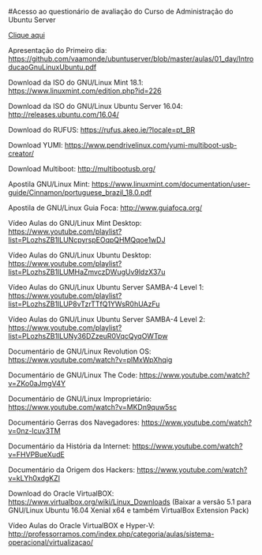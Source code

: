 #Acesso ao questionário de avaliação do Curso de Administração do Ubuntu Server

<a href="https://goo.gl/forms/6dnhoTQ0qXvxch8s2" target="_blank">Clique aqui</a>

Apresentação do Primeiro dia: https://github.com/vaamonde/ubuntuserver/blob/master/aulas/01_day/IntroducaoGnuLinuxUbuntu.pdf<br>


Download da ISO do GNU/Linux Mint 18.1: https://www.linuxmint.com/edition.php?id=226

Download da ISO do GNU/Linux Ubuntu Server 16.04: http://releases.ubuntu.com/16.04/

Download do RUFUS: https://rufus.akeo.ie/?locale=pt_BR

Download YUMI: https://www.pendrivelinux.com/yumi-multiboot-usb-creator/

Download Multiboot: http://multibootusb.org/

Apostila GNU/Linux Mint: https://www.linuxmint.com/documentation/user-guide/Cinnamon/portuguese_brazil_18.0.pdf

Apostila de GNU/Linux Guia Foca: http://www.guiafoca.org/

Vídeo Aulas do GNU/Linux Mint Desktop: https://www.youtube.com/playlist?list=PLozhsZB1lLUNcpyrspEOqpQHMQqoe1wDJ

Vídeo Aulas do GNU/Linux Ubuntu Desktop: https://www.youtube.com/playlist?list=PLozhsZB1lLUMHaZmvczDWugUv9ldzX37u

Vídeo Aulas do GNU/Linux Ubuntu Server SAMBA-4 Level 1: https://www.youtube.com/playlist?list=PLozhsZB1lLUP8vTzrTTfQ1YWsR0hUAzFu

Vídeo Aulas do GNU/Linux Ubuntu Server SAMBA-4 Level 2: https://www.youtube.com/playlist?list=PLozhsZB1lLUNy36DZzeuR0VqcQyqOWTpw

Documentário de GNU/Linux Revolution OS: https://www.youtube.com/watch?v=plMxWpXhqig

Documentário de GNU/Linux The Code: https://www.youtube.com/watch?v=ZKo0aJmgV4Y

Documentário de GNU/Linux Improprietário: https://www.youtube.com/watch?v=MKDn9quw5sc

Documentário Gerras dos Navegadores: https://www.youtube.com/watch?v=0nz-lcuv3TM

Documentário da História da Internet: https://www.youtube.com/watch?v=FHVPBueXudE

Documentário da Origem dos Hackers: https://www.youtube.com/watch?v=kLYh0xdgKZI

Download do Oracle VirtualBOX: https://www.virtualbox.org/wiki/Linux_Downloads
(Baixar a versão 5.1 para GNU/Linux Ubuntu 16.04 Xenial x64 e também  VirtualBox Extension Pack)

Vídeo Aulas do Oracle VirtualBOX e Hyper-V: http://professorramos.com/index.php/categoria/aulas/sistema-operacional/virtualizacao/
